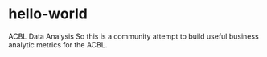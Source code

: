 # hello-world
ACBL Data Analysis
So this is a community attempt to build useful business analytic metrics for the ACBL.
